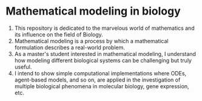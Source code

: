 # Mathematical modeling in biology
1. This repository is dedicated to the marvelous world of mathematics and its influence on the field of Biology.
2. Mathematical modeling is a process by which a mathematical formulation describes a real-world problem.
3. As a master's student interested in mathematical modeling, I understand how modeling different biological systems can be challenging but truly useful.
4. I intend to show simple computational implementations where ODEs, agent-based models, and so on, are applied in the investigation of multiple biological phenomena in molecular biology, gene expression, etc.
